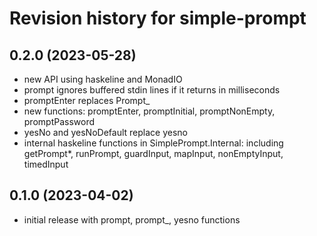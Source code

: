# Revision history for simple-prompt

## 0.2.0 (2023-05-28)
- new API using haskeline and MonadIO
- prompt ignores buffered stdin lines if it returns in milliseconds
- promptEnter replaces Prompt_
- new functions: promptEnter, promptInitial, promptNonEmpty, promptPassword
- yesNo and yesNoDefault replace yesno
- internal haskeline functions in SimplePrompt.Internal: including
  getPrompt*, runPrompt, guardInput, mapInput, nonEmptyInput, timedInput

## 0.1.0 (2023-04-02)
- initial release with prompt, prompt_, yesno functions
